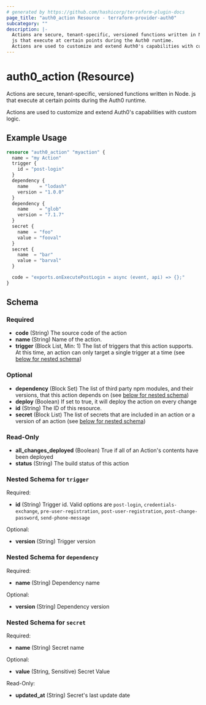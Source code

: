 ```yaml
---
# generated by https://github.com/hashicorp/terraform-plugin-docs
page_title: "auth0_action Resource - terraform-provider-auth0"
subcategory: ""
description: |-
  Actions are secure, tenant-specific, versioned functions written in Node.
  js that execute at certain points during the Auth0 runtime.
  Actions are used to customize and extend Auth0's capabilities with custom logic.
---
```


# auth0_action (Resource)

Actions are secure, tenant-specific, versioned functions written in Node.
js that execute at certain points during the Auth0 runtime. 

Actions are used to customize and extend Auth0's capabilities with custom logic.

## Example Usage

```terraform
resource "auth0_action" "myaction" {
  name = "my Action"
  trigger {
    id = "post-login"
  }
  dependency {
    name    = "lodash"
    version = "1.0.0"
  }
  dependency {
    name    = "glob"
    version = "7.1.7"
  }
  secret {
    name  = "foo"
    value = "fooval"
  }
  secret {
    name  = "bar"
    value = "barval"
  }

  code = "exports.onExecutePostLogin = async (event, api) => {};"
}
```

<!-- schema generated by tfplugindocs -->
## Schema

### Required

- **code** (String) The source code of the action
- **name** (String) Name of the action.
- **trigger** (Block List, Min: 1) The list of triggers that this action supports. At this time, an action can only target a single trigger at a time (see [below for nested schema](#nestedblock--trigger))

### Optional

- **dependency** (Block Set) The list of third party npm modules, and their versions, that this action depends on (see [below for nested schema](#nestedblock--dependency))
- **deploy** (Boolean) If set to true, it will deploy the action on every change
- **id** (String) The ID of this resource.
- **secret** (Block List) The list of secrets that are included in an action or a version of an action (see [below for nested schema](#nestedblock--secret))

### Read-Only

- **all_changes_deployed** (Boolean) True if all of an Action's contents have been deployed
- **status** (String) The build status of this action

<a id="nestedblock--trigger"></a>
### Nested Schema for `trigger`

Required:

- **id** (String) Trigger id. Valid options are `post-login`, `credentials-exchange`, `pre-user-registration`, `post-user-registration`, `post-change-password`, `send-phone-message`

Optional:

- **version** (String) Trigger version


<a id="nestedblock--dependency"></a>
### Nested Schema for `dependency`

Required:

- **name** (String) Dependency name

Optional:

- **version** (String) Dependency version


<a id="nestedblock--secret"></a>
### Nested Schema for `secret`

Required:

- **name** (String) Secret name

Optional:

- **value** (String, Sensitive) Secret Value

Read-Only:

- **updated_at** (String) Secret's last update date



